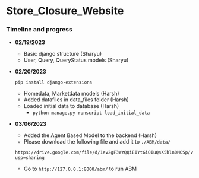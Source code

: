 # Store_Closure_Website
### Timeline and progress

- **02/19/2023**
    * Basic django structure (Sharyu)
    * User, Query, QueryStatus models (Sharyu)

- **02/20/2023**

    ```pip install django-extensions```
    * Homedata, Marketdata models (Harsh)
    * Added datafiles in data_files folder (Harsh)
    * Loaded initial data to database (Harsh)
        +  ```python manage.py runscript load_initial_data```

- **03/06/2023**
    
    * Added the Agent Based Model to the backend (Harsh)
    * Please download the following file and add it to ``` ./ABM/data/ ```
    ```
    https://drive.google.com/file/d/1ev2gF3WzQQiEIYtGiQIuQsX5hln0MOSp/view?usp=sharing
    ```
    * Go to ```http://127.0.0.1:8000/abm/``` to run ABM